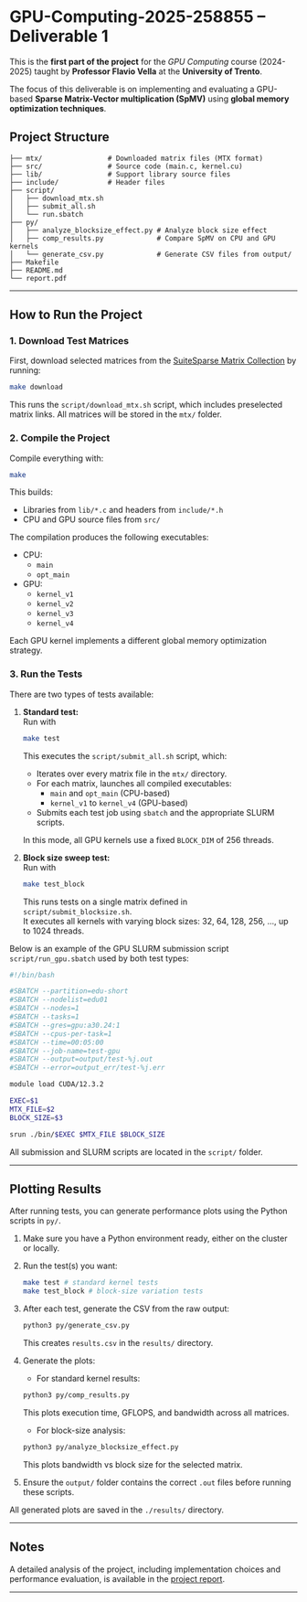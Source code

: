 # GPU-Computing-2025-258855 – Deliverable 1

This is the **first part of the project** for the *GPU Computing* course (2024-2025) taught by **Professor Flavio Vella** at the **University of Trento**.  

The focus of this deliverable is on implementing and evaluating a GPU-based **Sparse Matrix-Vector multiplication (SpMV)** using **global memory optimization techniques**.

## Project Structure

```text
├── mtx/                # Downloaded matrix files (MTX format)
├── src/                # Source code (main.c, kernel.cu)
├── lib/                # Support library source files
├── include/            # Header files
├── script/
│   ├── download_mtx.sh
│   ├── submit_all.sh
│   └── run.sbatch
├── py/
│   ├── analyze_blocksize_effect.py # Analyze block size effect
│   ├── comp_results.py             # Compare SpMV on CPU and GPU kernels
│   └── generate_csv.py             # Generate CSV files from output/
├── Makefile
├── README.md
└── report.pdf
```

---

## How to Run the Project

### 1. Download Test Matrices

First, download selected matrices from the [SuiteSparse Matrix Collection](https://sparse.tamu.edu/) by running:

```bash
make download
```

This runs the `script/download_mtx.sh` script, which includes preselected matrix links. All matrices will be stored in the `mtx/` folder.

### 2. Compile the Project

Compile everything with:

```bash
make
```

This builds:
- Libraries from `lib/*.c` and headers from `include/*.h`
- CPU and GPU source files from `src/`

The compilation produces the following executables:
- CPU:
  - `main`
  - `opt_main`
- GPU:
  - `kernel_v1`
  - `kernel_v2`
  - `kernel_v3`
  - `kernel_v4`

Each GPU kernel implements a different global memory optimization strategy.

### 3. Run the Tests

There are two types of tests available:

1. **Standard test:**  
   Run with
   ```bash
   make test
   ```
   This executes the `script/submit_all.sh` script, which:
   - Iterates over every matrix file in the `mtx/` directory.
   - For each matrix, launches all compiled executables:
     - `main` and `opt_main` (CPU-based)
     - `kernel_v1` to `kernel_v4` (GPU-based)
   - Submits each test job using `sbatch` and the appropriate SLURM scripts.

   In this mode, all GPU kernels use a fixed `BLOCK_DIM` of 256 threads.

2. **Block size sweep test:**  
   Run with
   ```bash
   make test_block
   ```
   This runs tests on a single matrix defined in `script/submit_blocksize.sh`.  
   It executes all kernels with varying block sizes: 32, 64, 128, 256, ..., up to 1024 threads.

Below is an example of the GPU SLURM submission script `script/run_gpu.sbatch` used by both test types:

```bash
#!/bin/bash

#SBATCH --partition=edu-short
#SBATCH --nodelist=edu01
#SBATCH --nodes=1
#SBATCH --tasks=1
#SBATCH --gres=gpu:a30.24:1
#SBATCH --cpus-per-task=1
#SBATCH --time=00:05:00
#SBATCH --job-name=test-gpu
#SBATCH --output=output/test-%j.out
#SBATCH --error=output_err/test-%j.err

module load CUDA/12.3.2

EXEC=$1
MTX_FILE=$2
BLOCK_SIZE=$3

srun ./bin/$EXEC $MTX_FILE $BLOCK_SIZE
```

All submission and SLURM scripts are located in the `script/` folder.

---

## Plotting Results

After running tests, you can generate performance plots using the Python scripts in `py/`.

1. Make sure you have a Python environment ready, either on the cluster or locally.

2. Run the test(s) you want:
   ```bash
   make test # standard kernel tests
   make test_block # block-size variation tests
   ```

3. After each test, generate the CSV from the raw output:
   ```bash
   python3 py/generate_csv.py
   ```
   This creates `results.csv` in the `results/` directory.

4. Generate the plots:
   - For standard kernel results:
   ```bash
   python3 py/comp_results.py
   ```
   This plots execution time, GFLOPS, and bandwidth across all matrices.
   
   - For block-size analysis:
   ```bash
   python3 py/analyze_blocksize_effect.py
   ```
   This plots bandwidth vs block size for the selected matrix.

5. Ensure the `output/` folder contains the correct `.out` files before running these scripts.
   
All generated plots are saved in the `./results/` directory.

---

## Notes
A detailed analysis of the project, including implementation choices and performance evaluation, is available in the [project report](./Deliverable1_report.pdf).

---